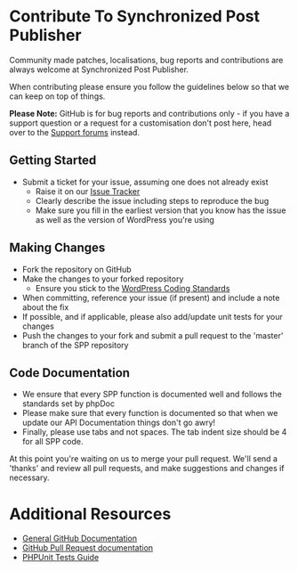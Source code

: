 # Contribute To Synchronized Post Publisher

Community made patches, localisations, bug reports and contributions are always welcome at Synchronized Post Publisher.

When contributing please ensure you follow the guidelines below so that we can keep on top of things.

__Please Note:__ GitHub is for bug reports and contributions only - if you have a support question or a request for a customisation don't post here, head over to the [Support forums](https://wordpress.org/support/plugin/synchronized-post-publisher) instead.

## Getting Started

* Submit a ticket for your issue, assuming one does not already exist
  * Raise it on our [Issue Tracker](https://github.com/mikeyhoward1977/synchronized-post-publisher/issues)
  * Clearly describe the issue including steps to reproduce the bug
  * Make sure you fill in the earliest version that you know has the issue as well as the version of WordPress you're using

## Making Changes

* Fork the repository on GitHub
* Make the changes to your forked repository
  * Ensure you stick to the [WordPress Coding Standards](https://codex.wordpress.org/WordPress_Coding_Standards)
* When committing, reference your issue (if present) and include a note about the fix
* If possible, and if applicable, please also add/update unit tests for your changes
* Push the changes to your fork and submit a pull request to the 'master' branch of the SPP repository

## Code Documentation

* We ensure that every SPP function is documented well and follows the standards set by phpDoc
* Please make sure that every function is documented so that when we update our API Documentation things don't go awry!
* Finally, please use tabs and not spaces. The tab indent size should be 4 for all SPP code.

At this point you're waiting on us to merge your pull request. We'll send a 'thanks' and review all pull requests, and make suggestions and changes if necessary.

# Additional Resources
* [General GitHub Documentation](https://help.github.com/)
* [GitHub Pull Request documentation](https://help.github.com/send-pull-requests/)
* [PHPUnit Tests Guide](https://phpunit.de/manual/current/en/writing-tests-for-phpunit.html)
